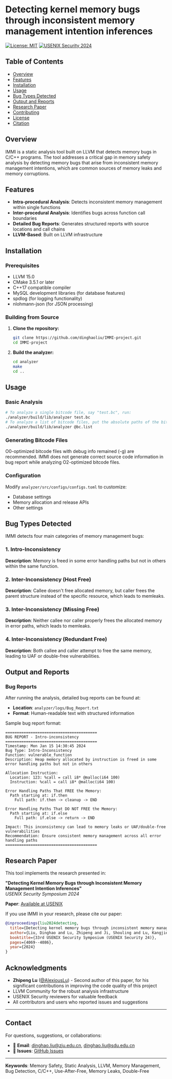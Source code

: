 # Detecting kernel memory bugs through inconsistent memory management intention inferences

[![License: MIT](https://img.shields.io/badge/License-MIT-yellow.svg)](https://opensource.org/licenses/MIT)
[![USENIX Security 2024](https://img.shields.io/badge/USENIX%20Security-2024-blue.svg)](https://www.usenix.org/system/files/usenixsecurity24-liu-dinghao-detecting.pdf)

## Table of Contents

- [Overview](#overview)
- [Features](#features)
- [Installation](#installation)
- [Usage](#usage)
- [Bug Types Detected](#bug-types-detected)
- [Output and Reports](#output-and-reports)
- [Research Paper](#research-paper)
- [Contributing](#contributing)
- [License](#license)
- [Citation](#citation)

## Overview

IMMI is a static analysis tool built on LLVM that detects memory bugs in C/C++ programs.
The tool addresses a critical gap in memory safety analysis by detecting memory bugs that arise from inconsistent memory management intentions, which are common sources of memory leaks and memory corruptions.

## Features

- **Intra-procedural Analysis**: Detects inconsistent memory management within single functions
- **Inter-procedural Analysis**: Identifies bugs across function call boundaries
- **Detailed Bug Reports**: Generates structured reports with source locations and call chains
- **LLVM-Based**: Built on LLVM infrastructure

## Installation

### Prerequisites

- LLVM 15.0
- CMake 3.5.1 or later
- C++17 compatible compiler
- MySQL development libraries (for database features)
- spdlog (for logging functionality)
- nlohmann-json (for JSON processing)

### Building from Source

1. **Clone the repository:**
   ```bash
   git clone https://github.com/dinghaoliu/IMMI-project.git
   cd IMMI-project
   ```

2. **Build the analyzer:**
   ```bash
   cd analyzer
   make
   cd ..
   ```

## Usage

### Basic Analysis

```bash
# To analyze a single bitcode file, say "test.bc", run:
./analyzer/build/lib/analyzer test.bc
# To analyze a list of bitcode files, put the absolute paths of the bitcode files in a file, say "bc.list", then run:
./analyzer/build/lib/analyzer @bc.list
```

### Generating Bitcode Files

O0-optimized bitcode files with debug info remained (-g) are recommended. IMMI does not generate correct source code information in bug report while analyzing O2-optimized bitcode files.

### Configuration

Modify `analyzer/src/configs/configs.toml` to customize:
- Database settings
- Memory allocation and release APIs
- Other settings

## Bug Types Detected

IMMI detects four main categories of memory management bugs:

### 1. Intro-Inconsistency
**Description**: Memory is freed in some error handling paths but not in others within the same function.

### 2. Inter-Inconsistency (Host Free)
**Description**: Callee doesn't free allocated memory, but caller frees the parent structure instead of the specific resource, which leads to memleaks.

### 3. Inter-Inconsistency (Missing Free)
**Description**: Neither callee nor caller properly frees the allocated memory in error paths, which leads to memleaks.

### 4. Inter-Inconsistency (Redundant Free)
**Description**: Both callee and caller attempt to free the same memory, leading to UAF or double-free vulnerabilities.

## Output and Reports

### Bug Reports

After running the analysis, detailed bug reports can be found at:
- **Location**: `analyzer/logs/Bug_Report.txt`
- **Format**: Human-readable text with structured information

Sample bug report format:

```
========================================
BUG REPORT - Intro-inconsistency
========================================
Timestamp: Mon Jan 15 14:30:45 2024
Bug Type: Intro-Inconsistency
Function: vulnerable_function
Description: Heap memory allocated by instruction is freed in some error handling paths but not in others

Allocation Instruction:
  Location: 123: %call = call i8* @malloc(i64 100)
  Instruction: %call = call i8* @malloc(i64 100)

Error Handling Paths That FREE the Memory:
  Path starting at: if.then
    Full path: if.then -> cleanup -> END

Error Handling Paths That DO NOT FREE the Memory:
  Path starting at: if.else
    Full path: if.else -> return -> END

Impact: This inconsistency can lead to memory leaks or UAF/double-free vulnerabilities
Recommendation: Ensure consistent memory management across all error handling paths
========================================
```

## Research Paper

This tool implements the research presented in:

**"Detecting Kernel Memory Bugs through Inconsistent Memory Management Intention Inferences"**  
*USENIX Security Symposium 2024*

**Paper**: [Available at USENIX](https://www.usenix.org/system/files/usenixsecurity24-liu-dinghao-detecting.pdf)

If you use IMMI in your research, please cite our paper:

```bibtex
@inproceedings{liu2024detecting,
  title={Detecting kernel memory bugs through inconsistent memory management intention inferences},
  author={Liu, Dinghao and Lu, Zhipeng and Ji, Shouling and Lu, Kangjie and Chen, Jianhai and Liu, Zhenguang and Liu, Dexin and Cai, Renyi and He, Qinming},
  booktitle={33rd USENIX Security Symposium (USENIX Security 24)},
  pages={4069--4086},
  year={2024}
}
```


## Acknowledgments

- **Zhipeng Lu** ([@AlexiousLu](https://github.com/AlexiousLu)) - Second author of this paper, for his significant contributions in improving the code quality of this project
- LLVM Community for the robust analysis infrastructure
- USENIX Security reviewers for valuable feedback
- All contributors and users who reported issues and suggestions

---

## Contact

For questions, suggestions, or collaborations:

- 📧 **Email**: dinghao.liu@zju.edu.cn, dinghao.liu@sdu.edu.cn
- 🐛 **Issues**: [GitHub Issues](https://github.com/dinghaoliu/IMMI-project/issues)

---

**Keywords**: Memory Safety, Static Analysis, LLVM, Memory Management, Bug Detection, C/C++, Use-After-Free, Memory Leaks, Double-Free
